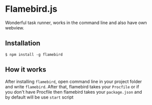 # Flamebird.js
  
Wonderful task runner, works in the command line and also have own webview.

## Installation

    $ npm install -g flamebird

## How it works
 
  After installing `flamebird`, open command line in your project folder<br>
  and write `flamebird`. After that, flamebird takes your `Procfile` or if<br>
  you don't have Procfile then flamebird takes your `package.json` and <br>
  by default will be use `start` script
